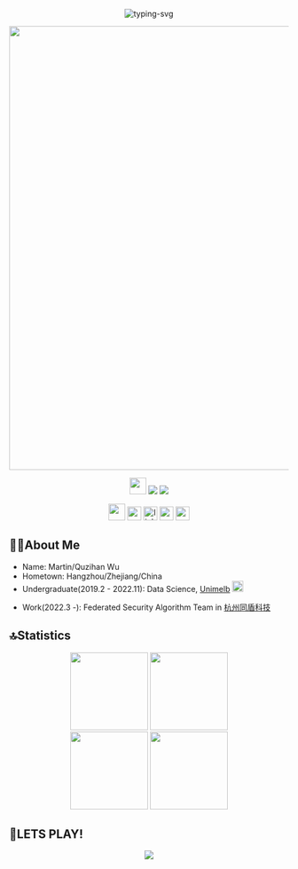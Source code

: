 <p align="center">
   <img src="https://readme-typing-svg.herokuapp.com?size=25&color=3D76F7&center=true&vCenter=true&multiline=true&lines=WELCOME!" alt="typing-svg">
</p>


<!-- title/welcome words -->
<!-- <h1 align='center'> Hello ~ <br /> This is QUZIHAN WU 邬屈子涵</h1>
 -->
<div align='center'><img src="https://capsule-render.vercel.app/api?type=waving&color=E9CDF5&height=150&section=header&text=HEY!%20 THIS %IS %MARTIN.&fontSize=25&fontColor=213a26" width='800' /></div>


<!-- social media links 1-->
<p align="center">
   <img width=30 src="https://c.tenor.com/CsqnkjKnojgAAAAi/dm4uz3-foekoe.gif" />
   <a title="github" target="_blank" href="https://github.com/QUZIHANWU"><img src="https://img.shields.io/badge/dynamic/json?color=FFFFFF&label=Github&query=%24.data.totalSubs&suffix=followers&url=https%3A%2F%2Fapi.spencerwoo.com%2Fsubstats%2F%3Fsource%3Dgithub%26queryKey%3DQUZIHANWU" ></a>
   <a title="weibo" target="_blank" href="https://weibo.com/5553479709/profile?topnav=1&wvr=6"><img src="https://img.shields.io/badge/dynamic/json?labelColor=e71f19&color=FFFFFF&label=Weibo&query=%24.data.totalSubs&suffix=followers&url=https%3A%2F%2Fapi.spencerwoo.com%2Fsubstats%2F%3Fsource%3Dweibo%26queryKey%3D5553479709" ></a>
</p>


<!-- social media links 2-->
<div align='center'>
  <img width=30 src="https://c.tenor.com/CsqnkjKnojgAAAAi/dm4uz3-foekoe.gif" />
  <a href="https://www.instagram.com/marzeguptreetin/" target="_blank"><img height='25' src="https://img.shields.io/badge/-Instagram-%23E4405F?style=for-the-badge&logo=instagram&logoColor=white" target="_blank"></a>
  <a href='https://www.linkedin.cn/injobs/in/%E5%AD%90%E6%B6%B5-%E9%82%AC%E5%B1%88-868463210' alt='rin huang linkedin'><img src='https://img.shields.io/badge/LinkedIn-0077B5?style=for-the-badge&logo=linkedin&logoColor=white' alt='linkedin link' height='25' /></a>
<!--   <a href='https://www.instagram.com/marzeguptreetin/' alt='marzeguptreetin instagram'><img src='https://img.shields.io/badge/Instagram-E4405F?style=for-the-badge&logo=instagram&logoColor=white' alt='instagram' height='25'></a> -->
  <a href = "quzihanwu.0712@gmail.com"><img height='25' src="https://img.shields.io/badge/-Gmail-%23333?style=for-the-badge&logo=gmail&logoColor=white" target="_blank"></a>
  <a href="https://discord.com/channels/@me" target="_blank"><img height='25' src="https://img.shields.io/badge/Discord-7289DA?style=for-the-badge&logo=discord&logoColor=white" target="_blank"></a> 
</div>


## 🤵‍♂️About Me
- Name: Martin/Quzihan Wu
- Hometown: Hangzhou/Zhejiang/China
- Undergraduate(2019.2 - 2022.11): Data Science, <a href='https://www.unimelb.edu.au/' alt='unimelb'>Unimelb</a> 
                                                 <img src='https://c.tenor.com/nwE8h9HLqZUAAAAj/flag-country.gif' width=20 /> </p>
- Work(2022.3 -): Federated Security Algorithm Team in <a href='https://www.tongdun.cn/?r=pp' alt='杭州同盾科技'>杭州同盾科技</a>


## 🔝Statistics
<div align="center">
   <img height="140px"  src="https://github-readme-streak-stats.herokuapp.com/?user=Achuan-2" />
   <img height="140px"  src="https://github-readme-stats.vercel.app/api/top-langs/?username=QUZIHANWU&layout=compact&theme=synthwave" />
</div>

<div align="center">
   <img height="140px"  src="https://github-readme-streak-stats.herokuapp.com/?user=QUZIHANWU&theme=synthwave" />
   <img height="140px"  src="https://activity-graph.herokuapp.com/graph?username=QUZIHANWU&theme=synthwave" />
</div>


## 🐍LETS PLAY!
<div align="center"><img src="https://raw.githubusercontent.com/QUZIHANWU/main/snake games" ></div>
